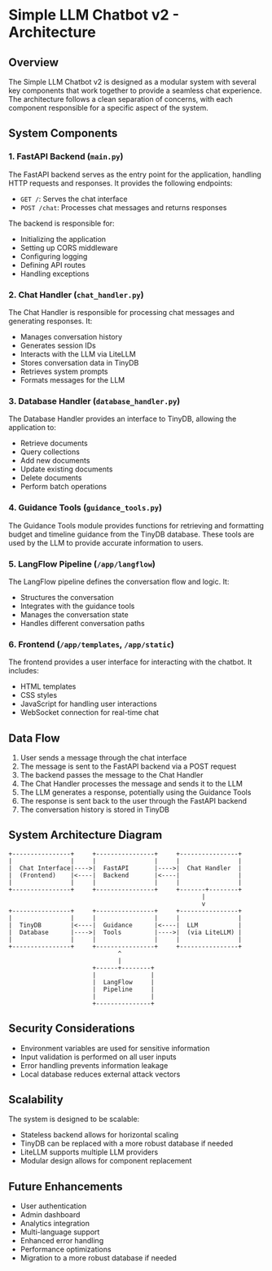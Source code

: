 # Simple LLM Chatbot v2 - Architecture

## Overview

The Simple LLM Chatbot v2 is designed as a modular system with several key components that work together to provide a seamless chat experience. The architecture follows a clean separation of concerns, with each component responsible for a specific aspect of the system.

## System Components

### 1. FastAPI Backend (`main.py`)

The FastAPI backend serves as the entry point for the application, handling HTTP requests and responses. It provides the following endpoints:

- `GET /`: Serves the chat interface
- `POST /chat`: Processes chat messages and returns responses

The backend is responsible for:
- Initializing the application
- Setting up CORS middleware
- Configuring logging
- Defining API routes
- Handling exceptions

### 2. Chat Handler (`chat_handler.py`)

The Chat Handler is responsible for processing chat messages and generating responses. It:

- Manages conversation history
- Generates session IDs
- Interacts with the LLM via LiteLLM
- Stores conversation data in TinyDB
- Retrieves system prompts
- Formats messages for the LLM

### 3. Database Handler (`database_handler.py`)

The Database Handler provides an interface to TinyDB, allowing the application to:

- Retrieve documents
- Query collections
- Add new documents
- Update existing documents
- Delete documents
- Perform batch operations

### 4. Guidance Tools (`guidance_tools.py`)

The Guidance Tools module provides functions for retrieving and formatting budget and timeline guidance from the TinyDB database. These tools are used by the LLM to provide accurate information to users.

### 5. LangFlow Pipeline (`/app/langflow`)

The LangFlow pipeline defines the conversation flow and logic. It:

- Structures the conversation
- Integrates with the guidance tools
- Manages the conversation state
- Handles different conversation paths

### 6. Frontend (`/app/templates`, `/app/static`)

The frontend provides a user interface for interacting with the chatbot. It includes:

- HTML templates
- CSS styles
- JavaScript for handling user interactions
- WebSocket connection for real-time chat

## Data Flow

1. User sends a message through the chat interface
2. The message is sent to the FastAPI backend via a POST request
3. The backend passes the message to the Chat Handler
4. The Chat Handler processes the message and sends it to the LLM
5. The LLM generates a response, potentially using the Guidance Tools
6. The response is sent back to the user through the FastAPI backend
7. The conversation history is stored in TinyDB

## System Architecture Diagram

```
+----------------+     +----------------+     +----------------+
|                |     |                |     |                |
|  Chat Interface|---->|  FastAPI       |---->|  Chat Handler  |
|  (Frontend)    |<----|  Backend       |<----|                |
|                |     |                |     |                |
+----------------+     +----------------+     +-------+--------+
                                                     |
                                                     v
+----------------+     +----------------+     +----------------+
|                |     |                |     |                |
|  TinyDB        |<----|  Guidance      |<----|  LLM           |
|  Database      |---->|  Tools         |---->|  (via LiteLLM) |
|                |     |                |     |                |
+----------------+     +----------------+     +----------------+
                              ^
                              |
                       +------+--------+
                       |               |
                       |  LangFlow     |
                       |  Pipeline     |
                       |               |
                       +---------------+
```

## Security Considerations

- Environment variables are used for sensitive information
- Input validation is performed on all user inputs
- Error handling prevents information leakage
- Local database reduces external attack vectors

## Scalability

The system is designed to be scalable:

- Stateless backend allows for horizontal scaling
- TinyDB can be replaced with a more robust database if needed
- LiteLLM supports multiple LLM providers
- Modular design allows for component replacement

## Future Enhancements

- User authentication
- Admin dashboard
- Analytics integration
- Multi-language support
- Enhanced error handling
- Performance optimizations
- Migration to a more robust database if needed 